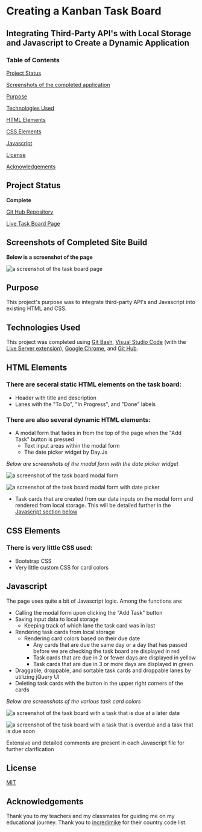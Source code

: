 # Creating a Kanban Task Board

## Integrating Third-Party API's with Local Storage and Javascript to Create a Dynamic Application

### Table of Contents

[Project Status](#project-status)

[Screenshots of the completed application](#screenshots-of-completed-site-build)

[Purpose](#purpose)

[Technologies Used](#technologies-used)

[HTML Elements](#html-elements)

[CSS Elements](#css-elements)

[Javascript](#javascript)

[License](#license)

[Acknowledgements](#acknowledgements)

## Project Status

**Complete**

[Git Hub Repository](https://github.com/aaguimond/module06-challenge-weather-dashboard)

[Live Task Board Page](https://aaguimond.github.io/module05-challenge-task-board-refactor/)

## Screenshots of Completed Site Build

**Below is a screenshot of the page**

![a screenshot of the task board page](/assets/screenshots/KanbanTaskBoardClean.png?raw=true)

## Purpose

This project's purpose was to integrate third-party API's and Javascript into existing HTML and CSS.

## Technologies Used

This project was completed using [Git Bash](https://git-scm.com/about), [Visual Studio Code](https://code.visualstudio.com/) (with the [Live Server extension](https://marketplace.visualstudio.com/items?itemName=ritwickdey.LiveServer)), [Google Chrome](https://www.google.com/chrome/), and [Git Hub](https://github.com/).

## HTML Elements

### There are seceral static HTML elements on the task board:

* Header with title and description
* Lanes with the "To Do", "In Progress", and "Done" labels

### There are also several dynamic HTML elements:

* A modal form that fades in from the top of the page when the "Add Task" button is pressed
    * Text input areas within the modal form
    * The date picker widget by Day.Js

*Below are screenshots of the modal form with the date picker widget*

![a screenshot of the task board modal form](/assets/screenshots/KanbanTaskBoardModalForm.png?raw=true)

![a screenshot of the task board modal form with date picker](/assets/screenshots/KanbanTaskBoardModalFormDatePicker.png?raw=true)

* Task cards that are created from our data inputs on the modal form and rendered from local storage. This will be detailed further in the [Javascript section below](#javascript)

## CSS Elements

### There is very little CSS used:

* Bootstrap CSS 
* Very little custom CSS for card colors

## Javascript

The page uses quite a bit of Javascript logic. Among the functions are:

* Calling the modal form upon clicking the "Add Task" button
* Saving input data to local storage
    * Keeping track of which lane the task card was in last
* Rendering task cards from local storage
    * Rendering card colors based on their due date
        * Any cards that are due the same day or a day that has passed before we are checking the task board are displayed in red
        * Task cards that are due in 2 or fewer days are displayed in yellow
        * Task cards that are due in 3 or more days are displayed in green
* Draggable, droppable, and sortable task cards and droppable lanes by utilizing jQuery UI
* Deleting task cards with the button in the upper right corners of the cards

*Below are screenshots of the various task card colors*

![a screenshot of the task board with a task that is due at a later date](/assets/screenshots/KanbanTaskBoardToDoTaskDueLater.png?raw=true)

![a screenshot of the task board with a task that is overdue and a task that is due soon](/assets/screenshots/KanbanTaskBoardTasksOverdueAndDueSoon.png?raw=true)

Extensive and detailed comments are present in each Javascript file for further clarification

## License

[MIT](https://opensource.org/license/mit)

## Acknowledgements

Thank you to my teachers and my classmates for guiding me on my educational journey.
Thank you to [incredimike](https://gist.github.com/incredimike/1469814) for their country code list.